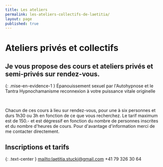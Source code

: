 ```yaml
---
title: Les ateliers
permalink: les-ateliers-collectifs-de-laetitia/
layout: page
published: true
---
```


# Ateliers privés et collectifs

## Je vous propose des cours et ateliers privés et semi-privés sur rendez-vous.

{: .mise-en-evidence-1 }
Épanouissement sexuel par l'Autohypnose et le Tantra
<i class="fa fa-envira" aria-hidden="true"></i>
Hypnochamanisme reconnexion à votre puissance vitale originelle
<i class="fa fa-envira" aria-hidden="true"></i>

<br/>

Chacun de ces cours à lieu sur rendez-vous, pour une à six personnes et durs 1h30 ou 3h en fonction de ce que vous recherchez. Le tarif maximum est de 150.- et est dégressif en fonction du nombre de personnes inscrites et du nombre d'heures de cours.
Pour d'avantage d'information merci de me contacter directement.

<!--
# Les Ateliers collectifs !

{: .mise-en-evidence-1 }
Épanouissement sexuel par l'Autohypnose et le Tantra
<i class="fa fa-envira" aria-hidden="true"></i>
Hypnochamanisme reconnexion à votre puissance vitale originelle
<i class="fa fa-envira" aria-hidden="true"></i>

<br/>

D’avril à septembre 2018, je vous propose des ateliers sur le thème de la sexualité. De 19h30 à 21h30 environ sur inscription à la Vallée de Joux et à Lausanne !

Deux thèmes répartis sur trois ateliers chacun :


### Épanouissement sexuel féminin


Ces ateliers, tous différents et réservé aux femmes, vont crescendo dans l’approche de votre épanouissement sexuel, vous apporteront les outils essentiels à l’épanouissement de votre sexualité dans la relation avec votre conjoint-e-s et avec vous-même ! Ces ateliers seront parsemés de danse, d’hypnose et d’autohypnose, du rythme du tambour, de rituels et de structures tantriques pour apporter une nouvelle dimension à votre sexualité !

<br/>

- <b>Épanouissement sexuel féminin 1</b>
Vallée de Joux 12.04.2018 / Lausanne 19.04.2018
- <b>Épanouissement sexuel féminin 2</b>
Vallée de Joux 10.05.2018 / Lausanne 17.05.2018
- <b>Épanouissement sexuel féminin 3</b>
Vallée de Joux 14.06.2018 / Lausanne 21.06.2018


### Hypnochamanisme reconnexion à votre puissance vitale originelle


Ces ateliers, tous différents et allants crescendo dans l’approche de votre puissance originelle, vous amèneront à reconnecter votre puissance de vie ! Ces ateliers seront composé de danse, d’hypnose et autohypnose, du rythme du tambour, de rituels et de structures tantriques de reconnexion à votre énergie vitale. Même si ces ateliers n’ont aucune visée sexuelle, ils vous seront d’un grand soutien sexuellement ainsi que dans votre vie quotidienne.

<br/>

- <b>Hypnochamanisme 1</b>
Vallée de Joux 12.07.2018 / Lausanne 19.07.2018
- <b>Hypnochamanisme 2</b>
Vallée de Joux 09.08.2018 / Lausanne 16.08.2018
- <b>Hypnochamanisme 3</b>
Vallée de Joux 13.09.2018 / Lausanne 20.09.2018


*Les lieux de rencontre vous seront communiqués lors de l’inscription

![Atelier collectif avec Laetitia Stucki](../images/hypnochamanisme.JPG)

-->

## Inscriptions et tarifs

{: .text-center }
<mailto:laetitia.stucki@gmail.com>
<i class="fa fa-mobile"></i> +41 79 326 30 64


<!--
# Les nouveautés 2018 pour&nbsp;vous !

## 3 ateliers collectifs en soirée à la Vallée de Joux et à Lausanne!

- **Avril à juin 3 ateliers « Épanouissement sexuel pour les femmes »**

*Un descriptif plus précis sera disponible très prochainement sur ce site, avec les dates, les tarifs attractifs et l’explicatif de chaque atelier. Chaque atelier sera différent pour mettre à votre disposition un maximum de connaissances. D’ici là vous pouvez me contacter pour de plus amples informations.*


## Atelier « Augmentez votre plaisir sexuel »

Il me tient particulièrement à cœur de transmettre des techniques et méthodes simples d’autohypnose que vous pourrez utiliser facilement par vous-même et pour votre mieux-être. J’ai donc mis sur pieds cet atelier de 1 h 30.

Cet atelier est composé :
•D’une explication de ce qu’est l’état d’hypnose
•De l’apprentissage d’une technique pour entrer en autohypnose
•De l’apprentissage d’un protocole vous permettant de travailler de manière ciblée sur le sujet de l’atelier
•D’un support de cours

Cet atelier se déroule sur rendez-vous à l’une de mes salles de soins, en individuel et jusqu’à 4 personnes.

Au plaisir de vous y rencontrer !
-->
